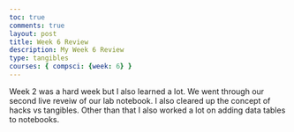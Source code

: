 ```yaml
---
toc: true
comments: true
layout: post
title: Week 6 Review
description: My Week 6 Review
type: tangibles
courses: { compsci: {week: 6} }
---
```


Week 2 was a hard week but I also learned a lot. We went through our second live reveiw of our lab notebook. I also cleared up the concept of hacks vs tangibles. Other than that I also worked a lot on adding data tables to notebooks.